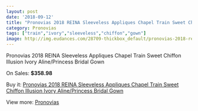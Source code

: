 ```yaml
---
layout: post
date: '2018-09-12'
title: "Pronovias 2018 REINA Sleeveless Appliques Chapel Train Sweet Chiffon Illusion Ivory Aline/Princess Bridal Gown"
category: Pronovias
tags: ["train","ivory","sleeveless","chiffon","gown"]
image: http://img.eudances.com/28709-thickbox_default/pronovias-2018-reina-sleeveless-appliques-chapel-train-sweet-chiffon-illusion-ivory-aline-princess-bridal-gown.jpg
---
```

Pronovias 2018 REINA Sleeveless Appliques Chapel Train Sweet Chiffon Illusion Ivory Aline/Princess Bridal Gown

On Sales: **$358.98**
<a href="https://www.eudances.com/en/pronovias/9400-pronovias-2018-reina-sleeveless-appliques-chapel-train-sweet-chiffon-illusion-ivory-aline-princess-bridal-gown.html"><amp-img layout="responsive" width="600" height="600" src="//img.eudances.com/28709-thickbox_default/pronovias-2018-reina-sleeveless-appliques-chapel-train-sweet-chiffon-illusion-ivory-aline-princess-bridal-gown.jpg" alt="Pronovias 2018 REINA Sleeveless Appliques Chapel Train Sweet Chiffon Illusion Ivory Aline/Princess Bridal Gown 0" /></a>
<a href="https://www.eudances.com/en/pronovias/9400-pronovias-2018-reina-sleeveless-appliques-chapel-train-sweet-chiffon-illusion-ivory-aline-princess-bridal-gown.html"><amp-img layout="responsive" width="600" height="600" src="//img.eudances.com/28714-thickbox_default/pronovias-2018-reina-sleeveless-appliques-chapel-train-sweet-chiffon-illusion-ivory-aline-princess-bridal-gown.jpg" alt="Pronovias 2018 REINA Sleeveless Appliques Chapel Train Sweet Chiffon Illusion Ivory Aline/Princess Bridal Gown 1" /></a>
<a href="https://www.eudances.com/en/pronovias/9400-pronovias-2018-reina-sleeveless-appliques-chapel-train-sweet-chiffon-illusion-ivory-aline-princess-bridal-gown.html"><amp-img layout="responsive" width="600" height="600" src="//img.eudances.com/28713-thickbox_default/pronovias-2018-reina-sleeveless-appliques-chapel-train-sweet-chiffon-illusion-ivory-aline-princess-bridal-gown.jpg" alt="Pronovias 2018 REINA Sleeveless Appliques Chapel Train Sweet Chiffon Illusion Ivory Aline/Princess Bridal Gown 2" /></a>
<a href="https://www.eudances.com/en/pronovias/9400-pronovias-2018-reina-sleeveless-appliques-chapel-train-sweet-chiffon-illusion-ivory-aline-princess-bridal-gown.html"><amp-img layout="responsive" width="600" height="600" src="//img.eudances.com/28712-thickbox_default/pronovias-2018-reina-sleeveless-appliques-chapel-train-sweet-chiffon-illusion-ivory-aline-princess-bridal-gown.jpg" alt="Pronovias 2018 REINA Sleeveless Appliques Chapel Train Sweet Chiffon Illusion Ivory Aline/Princess Bridal Gown 3" /></a>
<a href="https://www.eudances.com/en/pronovias/9400-pronovias-2018-reina-sleeveless-appliques-chapel-train-sweet-chiffon-illusion-ivory-aline-princess-bridal-gown.html"><amp-img layout="responsive" width="600" height="600" src="//img.eudances.com/28711-thickbox_default/pronovias-2018-reina-sleeveless-appliques-chapel-train-sweet-chiffon-illusion-ivory-aline-princess-bridal-gown.jpg" alt="Pronovias 2018 REINA Sleeveless Appliques Chapel Train Sweet Chiffon Illusion Ivory Aline/Princess Bridal Gown 4" /></a>
<a href="https://www.eudances.com/en/pronovias/9400-pronovias-2018-reina-sleeveless-appliques-chapel-train-sweet-chiffon-illusion-ivory-aline-princess-bridal-gown.html"><amp-img layout="responsive" width="600" height="600" src="//img.eudances.com/28710-thickbox_default/pronovias-2018-reina-sleeveless-appliques-chapel-train-sweet-chiffon-illusion-ivory-aline-princess-bridal-gown.jpg" alt="Pronovias 2018 REINA Sleeveless Appliques Chapel Train Sweet Chiffon Illusion Ivory Aline/Princess Bridal Gown 5" /></a>

Buy it: [Pronovias 2018 REINA Sleeveless Appliques Chapel Train Sweet Chiffon Illusion Ivory Aline/Princess Bridal Gown](https://www.eudances.com/en/pronovias/9400-pronovias-2018-reina-sleeveless-appliques-chapel-train-sweet-chiffon-illusion-ivory-aline-princess-bridal-gown.html "Pronovias 2018 REINA Sleeveless Appliques Chapel Train Sweet Chiffon Illusion Ivory Aline/Princess Bridal Gown")

View more: [Pronovias](https://www.eudances.com/en/144-pronovias "Pronovias")